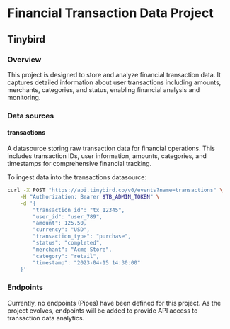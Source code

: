 
# Financial Transaction Data Project

## Tinybird

### Overview
This project is designed to store and analyze financial transaction data. It captures detailed information about user transactions including amounts, merchants, categories, and status, enabling financial analysis and monitoring.

### Data sources

#### transactions
A datasource storing raw transaction data for financial operations. This includes transaction IDs, user information, amounts, categories, and timestamps for comprehensive financial tracking.

To ingest data into the transactions datasource:

```bash
curl -X POST "https://api.tinybird.co/v0/events?name=transactions" \
    -H "Authorization: Bearer $TB_ADMIN_TOKEN" \
    -d '{
        "transaction_id": "tx_12345",
        "user_id": "user_789",
        "amount": 125.50,
        "currency": "USD",
        "transaction_type": "purchase",
        "status": "completed",
        "merchant": "Acme Store",
        "category": "retail",
        "timestamp": "2023-04-15 14:30:00"
    }'
```

### Endpoints
Currently, no endpoints (Pipes) have been defined for this project. As the project evolves, endpoints will be added to provide API access to transaction data analytics.
